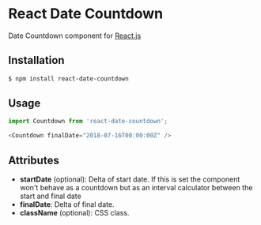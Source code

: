 React Date Countdown
==============

Date Countdown component for [React.js](http://facebook.github.io/react/)

Installation
------------

```sh
$ npm install react-date-countdown
```

Usage
-----

```javascript
import Countdown from 'react-date-countdown';

<Countdown finalDate="2018-07-16T00:00:00Z" />
```



Attributes
----------

- **startDate** (optional): Delta of start date. If this is set the component won't behave as a countdown but as an interval calculator between the start and final date
- **finalDate**: Delta of final date.
- **className** (optional): CSS class.
